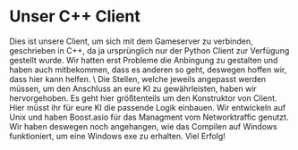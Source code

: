 # Unser C++ Client
Dies ist unsere Client, um sich mit dem Gameserver zu verbinden, geschrieben in C++, da ja ursprünglich nur der Python Client zur Verfügung gestellt wurde. Wir hatten erst Probleme die Anbingung zu gestalten und haben auch mitbekommen, dass es anderen so geht, deswegen hoffen wir, dass hier kann helfen. \\
Die Stellen, welche jeweils angepasst werden müssen, um den Anschluss an eure KI zu gewährleisten, haben wir hervorgehoben. Es geht hier größtenteils um den Konstruktor von Client. Hier müsst ihr für eure KI die passende Logik einbauen.
Wir entwickeln auf Unix und haben Boost.asio für das Managment vom Networktraffic genutzt. Wir haben deswegen noch angehangen, wie das Compilen auf Windows funktioniert, um eine Windows exe zu erhalten. 
Viel Erfolg!